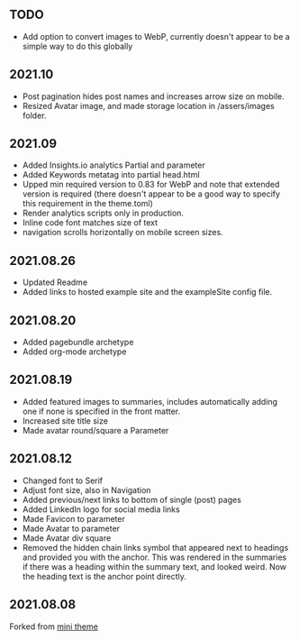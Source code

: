 ## TODO
- Add option to convert images to WebP, currently doesn't appear to be a simple way to do this globally

## 2021.10
- Post pagination hides post names and increases arrow size on mobile.
- Resized Avatar image, and made storage location in /assers/images folder.

## 2021.09
- Added Insights.io analytics Partial and parameter
- Added Keywords metatag into partial head.html
- Upped min required version to 0.83 for WebP and note that extended version is required (there doesn't appear to be a good way to specify this requirement in the theme.toml)
- Render analytics scripts only in production.
- Inline code font matches size of text
- navigation scrolls horizontally on mobile screen sizes.

## 2021.08.26

- Updated Readme
- Added links to hosted example site and the exampleSite config file.

## 2021.08.20

- Added pagebundle archetype
- Added org-mode archetype

## 2021.08.19

- Added featured images to summaries, includes automatically adding one if none is specified in the front matter.
- Increased site title size
- Made avatar round/square a Parameter

## 2021.08.12

- Changed font to Serif
- Adjust font size, also in Navigation
- Added previous/next links to bottom of single (post) pages
- Added LinkedIn logo for social media links
- Made Favicon to parameter
- Made Avatar to parameter
- Made Avatar div square
- Removed the hidden chain links symbol that appeared next to headings and provided you with the anchor. This was rendered in the summaries if there was a heading within the summary text, and looked weird. Now the heading text is the anchor point directly. 

## 2021.08.08

Forked from [mini theme](https://github.com/nodejh/hugo-theme-mini)
